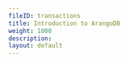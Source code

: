 ```yaml
---
fileID: transactions
title: Introduction to ArangoDB
weight: 1000
description: 
layout: default
---
```

